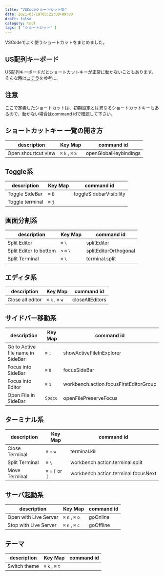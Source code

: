 ```yaml
---
title: "VSCodeショートカット集"
date: 2021-03-19T03:21:50+09:00
draft: false
category: tool
tags: [ "ショートカット" ]
---
```


VSCodeでよく使うショートカットをまとめました。

<!--more-->
## US配列キーボード
US配列キーボードだとショートカットキーが正常に動かないこともあります。  
そんな時は[コチラ](https://webrandum.net/visual-studio-code-keydown-code/)を参考に。  

## 注意
ここで定義したショートカットは、初期設定とは異なるショートカットキーもあるので、動かない場合はcommand idで確認して下さい。  

## ショートカットキー 一覧の開き方
| description         | Key Map           | command id            |
| ------------------- | ----------------- | --------------------- |
| Open shourtcut view | `⌘` `k` , `⌘` `S` | openGlobalKeybindings |

## Toggle系

| description     | Key Map | command id              |
| --------------- | ------- | ----------------------- |
| Toggle SideBar  | `⌘` `B` | toggleSidebarVisibility |
| Toggle terminal | `⌘` `j` |                         |

## 画面分割系

| description                       | Key Map     | command id               |
| --------------------------------- | ----------- | ------------------------ |
| Split Editor                      | `⌘` `\`     | splitEditor              |
| Split Editor to bottom            | `⌥` `⌘` `\` | splitEditorOrthogonal    |
| Split Terminal                    | `⌘` `\`     | terminal.split           |

## エディタ系

| description      | Key Map           | command id      |
| ---------------- | ----------------- | --------------- |
| Close all editor | `⌘` `k` , `⌘` `w` | closeAllEditors |

## サイドバー移動系

| description                       | Key Map | command id                             |
| --------------------------------- | ------- | -------------------------------------- |
| Go to Active file name in SideBar | `⌘` `;` | showActiveFileInExplorer               |
| Focus into SideBar                | `⌘` `0` | focusSideBar                           |
| Focus into Editor                 | `⌘` `1` | workbench.action.focusFirstEditorGroup |
| Open File in SideBar              | `Space` | openFilePreserveFocus                  |

## ターミナル系
| description    | Key Map            | command id                          |
| -------------- | ------------------ | ----------------------------------- |
| Close Terminal | `⌘` `⇧` `w`        | terminal.kill                       |
| Split Terminal | `⌘` `\`            | workbench.action.terminal.split     |
| Move Terminal  | `⌘` `⇧` `[` or `]` | workbench.action.terminal.focusNext |

## サーバ起動系
| description           | Key Map           | command id |
| --------------------- | ----------------- | ---------- |
| Open with Live Server | `⌘` `n` , `⌘` `o` | goOnline   |
| Stop with Live Server | `⌘` `n` , `⌘` `c` | goOffline  |

## テーマ

| description  | Key Map           | command id |
| ------------ | ----------------- | ---------- |
| Switch theme | `⌘` `k` , `⌘` `t` |            |